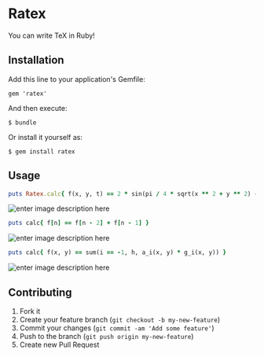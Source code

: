 # Ratex

You can write TeX in Ruby!

## Installation

Add this line to your application's Gemfile:

    gem 'ratex'

And then execute:

    $ bundle

Or install it yourself as:

    $ gem install ratex

## Usage

```ruby
puts Ratex.calc{ f(x, y, t) == 2 * sin(pi / 4 * sqrt(x ** 2 + y ** 2) - pi / 2 * t) }
```

![enter image description here][1]

```ruby
puts calc{ f[n] == f[n - 2] + f[n - 1] }
```

![enter image description here][2]

```ruby
puts calc{ f(x, y) == sum(i == -1, h, a_i(x, y) * g_i(x, y)) }
```

![enter image description here][3]

## Contributing

1. Fork it
2. Create your feature branch (`git checkout -b my-new-feature`)
3. Commit your changes (`git commit -am 'Add some feature'`)
4. Push to the branch (`git push origin my-new-feature`)
5. Create new Pull Request


  [1]: fig1.png
  [2]: fig2.png
  [3]: fig3.png